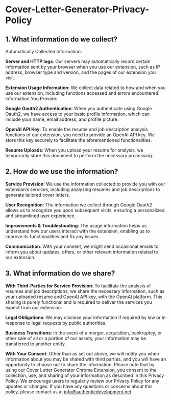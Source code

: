# Cover-Letter-Generator-Privacy-Policy

## 1. What information do we collect?

Automatically Collected Information:

**Server and HTTP logs**: Our servers may automatically record certain information sent by your browser when you use our extension, such as IP address, browser type and version, and the pages of our extension you visit.

**Extension Usage Information**: We collect data related to how and when you use our extension, including functions accessed and errors encountered.
Information You Provide:

**Google Oauth2 Authentication**: When you authenticate using Google Oauth2, we have access to your basic profile information, which can include your name, email address, and profile picture.

**OpenAI API Key**: To enable the resume and job description analysis functions of our extension, you need to provide an OpenAI API key. We store this key securely to facilitate the aforementioned functionalities.

**Resume Uploads**: When you upload your resume for analysis, we temporarily store this document to perform the necessary processing.

## 2. How do we use the information?

**Service Provision**: We use the information collected to provide you with our extension’s services, including analyzing resumes and job descriptions to generate tailored cover letters.

**User Recognition**: The information we collect through Google Oauth2 allows us to recognize you upon subsequent visits, ensuring a personalized and streamlined user experience.

**Improvements & Troubleshooting**: The usage information helps us understand how our users interact with the extension, enabling us to improve its functionalities and fix any issues.

**Communication**: With your consent, we might send occasional emails to inform you about updates, offers, or other relevant information related to our extension.

## 3. What information do we share?

**With Third-Parties for Service Provision**: To facilitate the analysis of resumes and job descriptions, we share the necessary information, such as your uploaded resume and OpenAI API key, with the OpenAI platform. This sharing is purely functional and is required to deliver the services you expect from our extension.

**Legal Obligations**: We may disclose your information if required by law or in response to legal requests by public authorities.

**Business Transitions**: In the event of a merger, acquisition, bankruptcy, or other sale of all or a portion of our assets, your information may be transferred to another entity.

**With Your Consent**: Other than as set out above, we will notify you when information about you may be shared with third parties, and you will have an opportunity to choose not to share the information.
Please note that by using our Cover Letter Generator Chrome Extension, you consent to the collection, use, and sharing of your information as described in this Privacy Policy. We encourage users to regularly review our Privacy Policy for any updates or changes. If you have any questions or concerns about this policy, please contact us at info@authenticdevelopment.net.
